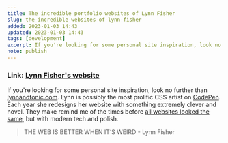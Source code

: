 ```yaml
---
title: The incredible portfolio websites of Lynn Fisher
slug: the-incredible-websites-of-lynn-fisher
added: 2023-01-03 14:43
updated: 2023-01-03 14:43
tags: [development]
excerpt: If you're looking for some personal site inspiration, look no further than lynnandtonic.com.
note: publish
---
```


### Link: [Lynn Fisher's website](https://lynnandtonic.com/)

If you're looking for some personal site inspiration, look no further than [lynnandtonic.com](https://lynnandtonic.com). Lynn is possibly the most prolific CSS artist on [CodePen](https://codepen.io/lynnandtonic). Each year she redesigns her website with something extremely clever and novel. They make remind me of the times before [all websites looked the same](https://www.fastcompany.com/90501691/science-confirms-it-web-sites-really-do-all-look-the-same), but with modern tech and polish. 

> THE WEB IS BETTER WHEN IT’S WEIRD - Lynn Fisher

